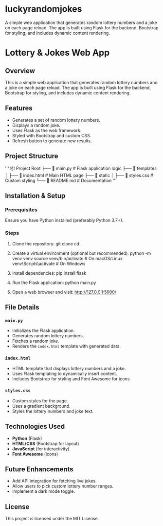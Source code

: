 # luckyrandomjokes
A simple web application that generates random lottery numbers and a joke on each page reload. The app is built using Flask for the backend, Bootstrap for styling, and includes dynamic content rendering.

# Lottery & Jokes Web App

## Overview
This is a simple web application that generates random lottery numbers and a joke on each page reload. The app is built using Flask for the backend, Bootstrap for styling, and includes dynamic content rendering.

## Features
- Generates a set of random lottery numbers.
- Displays a random joke.
- Uses Flask as the web framework.
- Styled with Bootstrap and custom CSS.
- Refresh button to generate new results.

## Project Structure

'''
📦 Project Root
├── 📄 main.py         # Flask application logic
├── 📂 templates
│   ├── 📄 index.html  # Main HTML page
├── 📂 static
│   ├── 📄 styles.css  # Custom styling
└── 📄 README.md       # Documentation
'''

## Installation & Setup
### Prerequisites

Ensure you have Python installed (preferably Python 3.7+).

### Steps
1. Clone the repository:
   git clone <repository-url>
   cd <project-directory>


2. Create a virtual environment (optional but recommended):
   python -m venv venv
   source venv/bin/activate  # On macOS/Linux
   venv\Scripts\activate     # On Windows


3. Install dependencies:
   pip install flask


4. Run the Flask application:
   python main.py


5. Open a web browser and visit:
   http://127.0.0.1:5000/


## File Details

### `main.py`
- Initializes the Flask application.
- Generates random lottery numbers.
- Fetches a random joke.
- Renders the `index.html` template with generated data.

### `index.html`
- HTML template that displays lottery numbers and a joke.
- Uses Flask templating to dynamically insert content.
- Includes Bootstrap for styling and Font Awesome for icons.

### `styles.css`
- Custom styles for the page.
- Uses a gradient background.
- Styles the lottery numbers and joke text.

## Technologies Used

- **Python** (Flask)
- **HTML/CSS** (Bootstrap for layout)
- **JavaScript** (for interactivity)
- **Font Awesome** (icons)

## Future Enhancements

- Add API integration for fetching live jokes.
- Allow users to pick custom lottery number ranges.
- Implement a dark mode toggle.

## License

This project is licensed under the MIT License.
